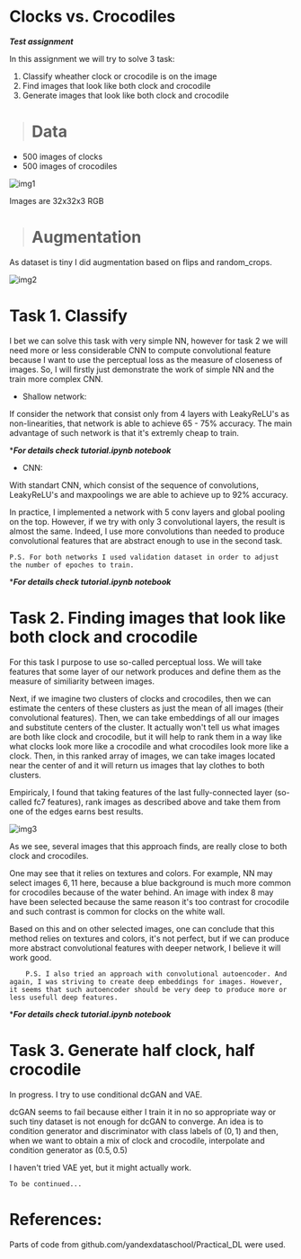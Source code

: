 # Clocks vs. Crocodiles
***Test assignment***

In this assignment we will try to solve 3 task:
1. Classify wheather clock or crocodile is on the image
2. Find images that look like both clock and crocodile
3. Generate images that look like both clock and crocodile
># Data

 - 500 images of clocks
 - 500 images of crocodiles
 
![img1](https://raw.githubusercontent.com/ferumchrome/industrial_assignment/master/data.png)

Images are 32x32x3 RGB
># Augmentation

As dataset is tiny I did augmentation based on flips and random_crops.

![img2](https://raw.githubusercontent.com/ferumchrome/industrial_assignment/master/augmented.png)

# Task 1. Classify

I bet we can solve this task with very simple NN, however for task 2 we will need more or less considerable CNN to compute convolutional feature because I want to use the perceptual loss as the measure of closeness of images. So, I will firstly just demonstrate the work of simple NN and the train more complex CNN.

 - Shallow network:

If consider the network that consist only from 4 layers with LeakyReLU's as non-linearities, that network is able to achieve 65 - 75% accuracy. The main advantage of such network is that it's extremly cheap to train.

****For details check tutorial.ipynb notebook***

 - CNN:

With standart CNN, which consist of the sequence of convolutions, LeakyReLU's and maxpoolings we are able to achieve up to 92% accuracy.

In practice, I implemented a network with 5 conv layers and global pooling on the top. However, if we try with only 3 convolutional layers, the result is almost the same. Indeed, I use more convolutions than needed to produce convolutional features that are abstract enough to use in the second task.

    P.S. For both networks I used validation dataset in order to adjust the number of epoches to train.

****For details check tutorial.ipynb notebook***

# Task 2. Finding images that look like both clock and crocodile

For this task I purpose to use so-called perceptual loss. We will take features that some layer of our network produces and define them as the measure of similiarity between images.

Next, if we imagine two clusters of clocks and crocodiles, then we can estimate the centers of these clusters as just the mean of all images (their convolutional features). Then, we can take embeddings of all our images and substitute centers of the cluster. It actually won't tell us what images are both like clock and crocodile, but it will help to rank them in a way like what clocks look more like a crocodile and what crocodiles look more like a clock. Then, in this ranked array of images, we can take images located near the center of and it will return us images that lay clothes to both clusters.

Empiricaly, I found that taking features of the last fully-connected layer (so-called fc7 features), rank images as described above and take them from one of the edges earns best results.

![img3](https://raw.githubusercontent.com/ferumchrome/industrial_assignment/master/similar.png)

As we see, several images that this approach finds, are really close to both clock and crocodiles.

One may see that it relies on textures and colors. For example, NN may select images $6,11$ here, because a blue background is much more common for crocodiles because of the water behind. An image with index $8$ may have been selected because the same reason it's too contrast for crocodile and such contrast is common for clocks on the white wall. 

Based on this and on other selected images, one can conclude that this method relies on textures and colors, it's not perfect, but if we can produce more abstract convolutional features with deeper network, I believe it will work good.

        P.S. I also tried an approach with convolutional autoencoder. And again, I was striving to create deep embeddings for images. However, it seems that such autoencoder should be very deep to produce more or less usefull deep features.

****For details check tutorial.ipynb notebook***

# Task 3. Generate half clock, half crocodile
In progress. I try to use conditional dcGAN and VAE. 

dcGAN seems to fail because either I train it in no so appropriate way or such tiny dataset is not enough for dcGAN to converge. An idea is to condition generator and discriminator with class labels of $(0,1)$ and then, when we want to obtain a mix of clock and crocodile, interpolate and condition generator as $(0.5, 0.5)$

I haven't tried VAE yet, but it might actually work. 

    To be continued...
# References:
Parts of code from github.com/yandexdataschool/Practical_DL were used.
